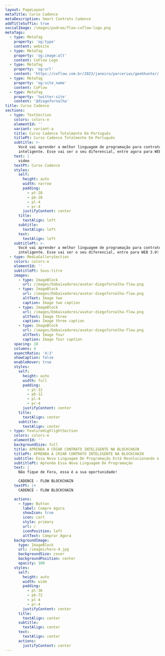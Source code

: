 ```yaml
---
layout: PageLayout
metaTitle: Curso Cadence
metaDescription: Smart Contrats Cadence
addTitleSuffix: true
socialImage: /images/padrao/flow-coflow-logo.png
metaTags:
  - type: MetaTag
    property: 'og:type'
    content: website
  - type: MetaTag
    property: 'og:image:alt'
    content: CoFlow Logo
  - type: MetaTag
    property: 'og:url'
    content: 'https://coflow.com.br/2023/janeiro/parcerias/geekhunter/'
  - type: MetaTag
    property: 'og:site_name'
    content: CoFlow
  - type: MetaTag
    property: 'twitter:site'
    content: '@diegofornalha'
title: Curso Cadence
sections:
  - type: TextSection
    colors: colors-e
    elementId: ''
    variant: variant-a
    title: Curso Cadence Totalmente Em Português
    titlePt: Curso Cadence Totalmente Em Português
    subtitle: >-
      Você vai aprender a melhor linguagem de programação para contrato
      inteligente. Esse vai ser o seu diferencial, entre agora para WEB 3.0!
    text: |
      video
    textPt: Curso Cadence
    styles:
      self:
        height: auto
        width: narrow
        padding:
          - pt-28
          - pb-28
          - pl-4
          - pr-4
        justifyContent: center
      title:
        textAlign: left
      subtitle:
        textAlign: left
      text:
        textAlign: left
    subtitlePt: >-
      Você vai aprender a melhor linguagem de programação para contrato
      inteligente. Esse vai ser o seu diferencial, entre para WEB 3.0!
  - type: MediaGallerySection
    colors: colors-e
    elementId: ''
    subtitlePt: Sous-titre
    images:
      - type: ImageBlock
        url: /images/Embaixadores/avatar-diegofornalha-flow.png
      - type: ImageBlock
        url: /images/Embaixadores/avatar-diegofornalha-flow.png
        altText: Image two
        caption: Image two caption
      - type: ImageBlock
        url: /images/Embaixadores/avatar-diegofornalha-flow.png
        altText: Image three
        caption: Image three caption
      - type: ImageBlock
        url: /images/Embaixadores/avatar-diegofornalha-flow.png
        altText: Image four
        caption: Image four caption
    spacing: 18
    columns: 4
    aspectRatio: '4:3'
    showCaption: false
    enableHover: true
    styles:
      self:
        height: auto
        width: full
        padding:
          - pt-12
          - pb-12
          - pl-4
          - pr-4
        justifyContent: center
      title:
        textAlign: center
      subtitle:
        textAlign: center
  - type: FeatureHighlightSection
    colors: colors-e
    elementId: ''
    backgroundSize: full
    title: APRENDA A CRIAR CONTRATO INTELIGENTE NA BLOCKCHAIN
    titlePt: APRENDA A CRIAR CONTRATO INTELIGENTE NA BLOCKCHAIN
    subtitle: Essa Nova Linguagem De Programação Está Revolucionando o Mundo Todo!
    subtitlePt: Aprenda Essa Nova Linguagem De Programação
    text: |
      Não fique de Fora, essa é a sua oportunidade!

      CADENCE - FLOW BLOCKCHAIN
    textPt: |+
      CADENCE - FLOW BLOCKCHAIN

    actions:
      - type: Button
        label: Compre Agora
        showIcon: true
        icon: cart
        style: primary
        url: /
        iconPosition: left
        altText: Comprar Agora
    backgroundImage:
      type: ImageBlock
      url: /images/hero-4.jpg
      backgroundSize: cover
      backgroundPosition: center
      opacity: 100
    styles:
      self:
        height: auto
        width: wide
        padding:
          - pt-36
          - pb-72
          - pl-4
          - pr-4
        justifyContent: center
      title:
        textAlign: center
      subtitle:
        textAlign: center
      text:
        textAlign: center
      actions:
        justifyContent: center
---
```

